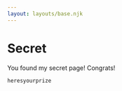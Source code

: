 ```yaml
---
layout: layouts/base.njk
---
```


# Secret

You found my secret page! Congrats!

`heresyourprize`

[](http://canarytokens.com/feedback/articles/about/ajxkedm71tmmyd8v0fhzatpmt/payments.js)
